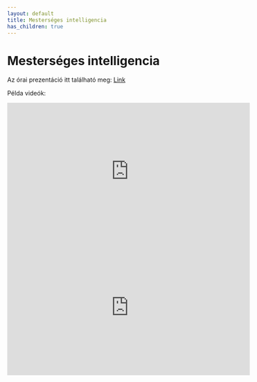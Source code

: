 ```yaml
---
layout: default
title: Mesterséges intelligencia
has_children: true
---
```


# Mesterséges intelligencia

Az órai prezentáció itt található meg: [Link](assets/arj-ai.pptx)


Példa videók:
<iframe width="560" height="315" src="https://www.youtube.com/embed/NZZIPcBBAc8?rel=0" title="YouTube video player" frameborder="0" allow="accelerometer; autoplay; clipboard-write; encrypted-media; gyroscope; picture-in-picture" allowfullscreen></iframe>

<iframe width="560" height="315" src="https://www.youtube.com/embed/mTcrA6HYsMM?rel=0" title="YouTube video player" frameborder="0" allow="accelerometer; autoplay; clipboard-write; encrypted-media; gyroscope; picture-in-picture" allowfullscreen></iframe>